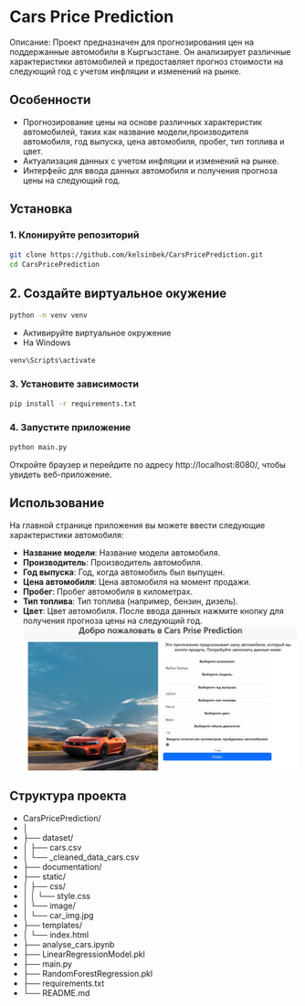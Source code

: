 # Cars Price Prediction

Описание: Проект предназначен для прогнозирования цен на поддержанные автомобили в Кыргызстане. Он анализирует различные характеристики автомобилей и предоставляет прогноз стоимости на следующий год с учетом инфляции и изменений на рынке.

## Особенности

- Прогнозирование цены на основе различных характеристик автомобилей, таких как название модели,производителя автомобиля, год выпуска, цена автомобиля, пробег, тип топлива и цвет.
- Актуализация данных с учетом инфляции и изменений на рынке.
- Интерфейс для ввода данных автомобиля и получения прогноза цены на следующий год.

## Установка

### 1. Клонируйте репозиторий

```bash
git clone https://github.com/kelsinbek/CarsPricePrediction.git
cd CarsPricePrediction
```

## 2. Создайте виртуальное окужение
```bash
python -n venv venv
```
  - Активируйте виртуальное окружение
  - На Windows
   ```bash
   venv\Scripts\activate
   ```

### 3. Установите зависимости
```bash
pip install -r requirements.txt
```

### 4. Запустите приложение
```bash
python main.py
```
Откройте браузер и перейдите по адресу http://localhost:8080/, чтобы увидеть веб-приложение.

## Использование
На главной странице приложения вы можете ввести следующие характеристики автомобиля:

- **Название модели**: Название модели автомобиля.
- **Производитель**: Производитель автомобиля.
- **Год выпуска**: Год, когда автомобиль был выпущен.
- **Цена автомобиля**: Цена автомобиля на момент продажи.
- **Пробег**: Пробег автомобиля в километрах.
- **Тип топлива**: Тип топлива (например, бензин, дизель).
- **Цвет**: Цвет автомобиля.
После ввода данных нажмите кнопку для получения прогноза цены на следующий год.
![Alt text](documentation/screen.png)
## Структура проекта
- CarsPricePrediction/
- │
- ├── dataset/
- │   ├── cars.csv
- │   └── _cleaned_data_cars.csv
- ├── documentation/
- ├── static/
- │   ├── css/
- │   │   └── style.css
- │   └── image/
- │       └── car_img.jpg
- ├── templates/
- │   └── index.html
- ├── analyse_cars.ipynb
- ├── LinearRegressionModel.pkl
- ├── main.py
- ├── RandomForestRegression.pkl
- ├── requirements.txt
- └── README.md
           


